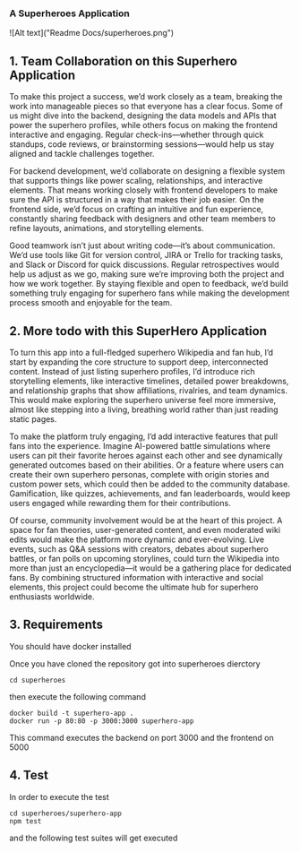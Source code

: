 ### **A Superheroes Application**

![Alt text]("Readme Docs/superheroes.png")


## 1. **Team Collaboration on this Superhero Application**

To make this project a success, we’d work closely as a team, breaking the work into manageable pieces so that everyone has a clear focus. Some of us might dive into the backend, designing the data models and APIs that power the superhero profiles, while others focus on making the frontend interactive and engaging. Regular check-ins—whether through quick standups, code reviews, or brainstorming sessions—would help us stay aligned and tackle challenges together.

For backend development, we’d collaborate on designing a flexible system that supports things like power scaling, relationships, and interactive elements. That means working closely with frontend developers to make sure the API is structured in a way that makes their job easier. On the frontend side, we’d focus on crafting an intuitive and fun experience, constantly sharing feedback with designers and other team members to refine layouts, animations, and storytelling elements.

Good teamwork isn’t just about writing code—it’s about communication. We’d use tools like Git for version control, JIRA or Trello for tracking tasks, and Slack or Discord for quick discussions. Regular retrospectives would help us adjust as we go, making sure we’re improving both the project and how we work together. By staying flexible and open to feedback, we’d build something truly engaging for superhero fans while making the development process smooth and enjoyable for the team.

## 2. **More todo with this SuperHero Application**

To turn this app into a full-fledged superhero Wikipedia and fan hub, I’d start by expanding the core structure to support deep, interconnected content. Instead of just listing superhero profiles, I’d introduce rich storytelling elements, like interactive timelines, detailed power breakdowns, and relationship graphs that show affiliations, rivalries, and team dynamics. This would make exploring the superhero universe feel more immersive, almost like stepping into a living, breathing world rather than just reading static pages.

To make the platform truly engaging, I’d add interactive features that pull fans into the experience. Imagine AI-powered battle simulations where users can pit their favorite heroes against each other and see dynamically generated outcomes based on their abilities. Or a feature where users can create their own superhero personas, complete with origin stories and custom power sets, which could then be added to the community database. Gamification, like quizzes, achievements, and fan leaderboards, would keep users engaged while rewarding them for their contributions.

Of course, community involvement would be at the heart of this project. A space for fan theories, user-generated content, and even moderated wiki edits would make the platform more dynamic and ever-evolving. Live events, such as Q&A sessions with creators, debates about superhero battles, or fan polls on upcoming storylines, could turn the Wikipedia into more than just an encyclopedia—it would be a gathering place for dedicated fans. By combining structured information with interactive and social elements, this project could become the ultimate hub for superhero enthusiasts worldwide.

## 3. **Requirements**

You should have docker installed

Once you have cloned the repository got into superheroes dierctory

``
cd superheroes
``

then execute the following command
```
docker build -t superhero-app .
docker run -p 80:80 -p 3000:3000 superhero-app
```

This command executes the backend on port 3000 and the frontend on 5000

## 4. **Test**

In order to execute the test

```
cd superheroes/superhero-app
npm test

```

and the following test suites will get executed